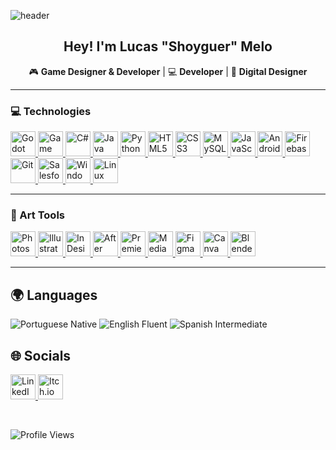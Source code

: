 ![header](https://capsule-render.vercel.app/api?type=venom&height=250&color=e81a1a&text=Game%20Designer&section=header&fontColor=e5e5e5&reversal=false&textBg=false&animation=fadeIn&strokeWidth=0&fontSize=50&fontAlignY=50)

<h2 align="center"> Hey! I'm Lucas "Shoyguer" Melo</h2>
<p align="center"> 🎮 <b>Game Designer & Developer</b> | 💻 <b>Developer</b> | 🎨 <b>Digital Designer</b></p>

---

### 💻 Technologies
<p>
  <a href="https://godotengine.org/" target="_blank">
    <img src="https://i.imgur.com/0aomlXJ.png" alt="Godot" title="Godot" width="40" height="40"/>
  </a>

  <a href="https://gamemaker.io/en" target="_blank">
    <img src="https://i.imgur.com/4efpJYd.png" alt="Game Maker" title="Game Maker" width="40" height="40"/>
  </a>

  <a href="https://dotnet.microsoft.com/pt-br/languages/csharp" target="_blank">
    <img src="https://i.imgur.com/Hbviqe4.png" alt="C#" title="C#" width="40" height="40"/>
  </a>

  <a href="https://www.oracle.com/java/technologies/downloads/" target="_blank">
    <img src="https://i.imgur.com/wGW9ukj.png" alt="Java" title="Java" width="40" height="40"/>
  </a>

  <a href="https://www.python.org/" target="_blank">
    <img src="https://i.imgur.com/eAk5RZz.png" alt="Python" title="Python" width="40" height="40"/>
  </a>

  <a href="https://www.w3schools.com/html/" target="_blank">
    <img src="https://i.imgur.com/WZGmEx0.png" alt="HTML5" title="HTML5" width="40" height="40"/>
  </a>

  <a href="https://www.w3schools.com/Css/" target="_blank">
    <img src="https://i.imgur.com/Am7lFzR.png" alt="CSS3" title="CSS3" width="40" height="40"/>
  </a>

  <a href="https://www.mysql.com/" target="_blank">
    <img src="https://i.imgur.com/6vBLGTJ.png" alt="MySQL" title="MySQL" width="40" height="40"/>
  </a>

  <a href="https://www.w3schools.com/js/DEFAULT.asp" target="_blank">
    <img src="https://i.imgur.com/TS9k8Nf.png" alt="JavaScript" title="JavaScript" width="40" height="40"/>
  </a>

  <a href="https://developer.android.com/studio" target="_blank">
    <img src="https://i.imgur.com/6w5C9tu.png" alt="Android Studio" title="Android Studio" width="40" height="40"/>
  </a>

  <a href="https://firebase.google.com/" target="_blank">
    <img src="https://i.imgur.com/WpEKwDS.png" alt="Firebase" title="Firebase" width="40" height="40"/>
  </a>

  <a href="https://git-scm.com/" target="_blank">
    <img src="https://i.imgur.com/WrpE0Hq.png" alt="Git" title="Git" width="40" height="40"/>
  </a>

  <a href="https://login.salesforce.com/" target="_blank">
    <img src="https://i.imgur.com/qSep4FW.png" alt="Salesforce" title="Salesforce" width="40" height="40"/>
  </a>

  <a href="https://www.microsoft.com/en-us/windows/?r=1" target="_blank">
    <img src="https://i.imgur.com/ZOiI37D.png" alt="Windows" title="Windows" width="40" height="40"/>
  </a>

  <a href="https://www.linux.org/pages/download/" target="_blank">
    <img src="https://i.imgur.com/Zf5fx2U.png" alt="Linux" title="Linux" width="40" height="40"/>
  </a>
  
</p>

---

### 🎨 Art Tools
<p>
  <a href="https://www.adobe.com/products/photoshop.html" target="_blank">
    <img src="https://cdn-icons-png.flaticon.com/128/5968/5968520.png" alt="Photoshop" title="Photoshop" width="40" height="40"/>
  </a>

  <a href="https://www.adobe.com/products/illustrator.html" target="_blank">
    <img src="https://cdn-icons-png.flaticon.com/128/5968/5968472.png" alt="Illustrator" title="Illustrator" width="40" height="40"/>
  </a>

  <a href="https://www.adobe.com/products/indesign.html" target="_blank">
    <img src="https://cdn-icons-png.flaticon.com/128/5968/5968482.png" alt="InDesign" title="InDesign" width="40" height="40"/>
  </a>

  <a href="https://www.adobe.com/products/aftereffects.html" target="_blank">
    <img src="https://cdn-icons-png.flaticon.com/128/5968/5968428.png" alt="After Effects" title="After Effects" width="40" height="40"/>
  </a>

  <a href="https://www.adobe.com/products/premiere.html" target="_blank">
    <img src="https://cdn-icons-png.flaticon.com/128/9814/9814226.png" alt="Premiere" title="Premiere" width="40" height="40"/>
  </a>

  <a href="https://www.adobe.com/products/media-encoder.html" target="_blank">
    <img src="https://cdn-icons-png.flaticon.com/128/5968/5968489.png" alt="Media Encoder" title="Media Encoder" width="40" height="40"/>
  </a>

  <a href="https://www.figma.com/" target="_blank">
    <img src="https://i.imgur.com/mbyk8os.png" alt="Figma" title="Figma" height="40"/>
  </a>

  <a href="https://www.canva.com/" target="_blank">
    <img src="https://freelogopng.com/images/all_img/1656733807canva-icon-png.png" alt="Canva" title="Canva" width="40" height="40"/>
  </a>

  <a href="https://www.blender.org/" target="_blank">
    <img src="https://i.imgur.com/xB9hgm5.png" alt="Blender" title="Blender" width="40" height="40"/>
  </a>
  
</p>

---

## 🌍 **Languages**
<p>
  <img src="https://img.shields.io/badge/Portuguese-Native-3b82f6?style=for-the-badge&label=Portuguese&logo=flag&logoColor=white" alt="Portuguese Native"/>
  <img src="https://img.shields.io/badge/English-Fluent-ff4b4b?style=for-the-badge&label=English&logo=flag&logoColor=white" alt="English Fluent"/>
  <img src="https://img.shields.io/badge/Spanish-Intermediate-f59e0b?style=for-the-badge&label=Spanish&logo=flag&logoColor=white" alt="Spanish Intermediate"/>
</p>

## 🌐 **Socials**
<p>
  <a href="https://www.linkedin.com/in/lucasfeli74/" target="_blank">
    <img src="https://cdn-icons-png.flaticon.com/128/3536/3536505.png" alt="LinkedIn"  width="40" height="40"/>
  </a>
  <a href="https://shoyguer.itch.io/" target="_blank">
    <img src="https://static.itch.io/images/itchio-textless-white.svg" alt="Itch.io" width="40" height="40"/>
  </a>
</p>

<br>

![Profile Views](https://komarev.com/ghpvc/?username=shoyguer&color=blue&style=for-the-badge)
